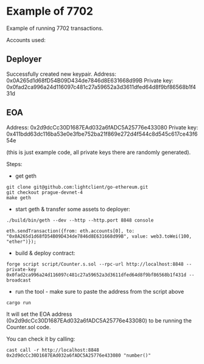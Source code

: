 # Example of 7702

Example of running 7702 transactions.

Accounts used:

## Deployer
Successfully created new keypair.
Address:     0x0A265d1d68fD54B09D434de7846d8E631668d99B
Private key: 0x0fad2ca996a24d116097c481c27a59652a3d3611dfed64d8f9bf86568b1f431d

## EOA
Address:     0x2d9dcCc30D1687EAd032a6fADC5A25776e433080
Private key: 0x411bdd63dc116ba53e0e3fbe752ba21f869e272d4f544c8d545c617ce43f654e


(this is just example code, all private keys there are randomly generated).

Steps:

* get geth 

```shell
git clone git@github.com:lightclient/go-ethereum.git
git checkout prague-devnet-4
make geth
```

* start geth & transfer some assets to deployer:

```shell
./build/bin/geth --dev --http --http.port 8848 console

eth.sendTransaction({from: eth.accounts[0], to: "0x0A265d1d68fD54B09D434de7846d8E631668d99B", value: web3.toWei(100, "ether")});
```

* build & deploy contract: 

```shell
forge script script/Counter.s.sol --rpc-url http://localhost:8848 --private-key 0x0fad2ca996a24d116097c481c27a59652a3d3611dfed64d8f9bf86568b1f431d --broadcast
```

* run the tool - make sure to paste the address from the script above

```shell
cargo run
```

It will set the EOA address (0x2d9dcCc30D1687EAd032a6fADC5A25776e433080) to be running the Counter.sol code.


You can check it by calling:

```shell
cast call -r http://localhost:8848 0x2d9dcCc30D1687EAd032a6fADC5A25776e433080 "number()"
```